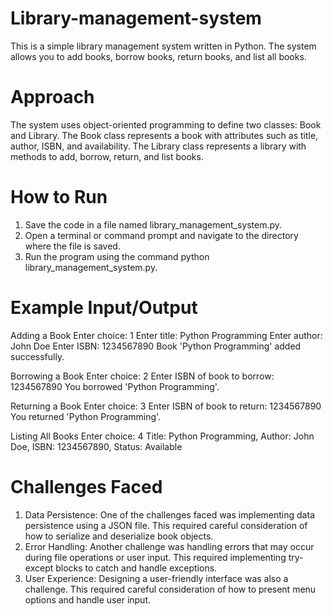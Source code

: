 # Library-management-system

This is a simple library management system written in Python. The system allows you to add books, borrow books, return books, and list all books.

# Approach
The system uses object-oriented programming to define two classes: Book and Library. The Book class represents a book with attributes such as title, author, ISBN, and availability. The Library class represents a library with methods to add, borrow, return, and list books.

# How to Run
1. Save the code in a file named library_management_system.py.
2. Open a terminal or command prompt and navigate to the directory where the file is saved.
3. Run the program using the command python library_management_system.py.

# Example Input/Output
Adding a Book
Enter choice: 1
Enter title: Python Programming
Enter author: John Doe
Enter ISBN: 1234567890
Book 'Python Programming' added successfully.

Borrowing a Book
Enter choice: 2
Enter ISBN of book to borrow: 1234567890
You borrowed 'Python Programming'.

Returning a Book
Enter choice: 3
Enter ISBN of book to return: 1234567890
You returned 'Python Programming'.

Listing All Books
Enter choice: 4
Title: Python Programming, Author: John Doe, ISBN: 1234567890, Status: Available

# Challenges Faced
1. Data Persistence: One of the challenges faced was implementing data persistence using a JSON file. This required careful consideration of how to serialize and deserialize book objects.
2. Error Handling: Another challenge was handling errors that may occur during file operations or user input. This required implementing try-except blocks to catch and handle exceptions.
3. User Experience: Designing a user-friendly interface was also a challenge. This required careful consideration of how to present menu options and handle user input.
